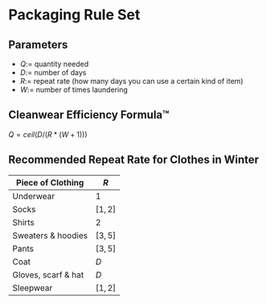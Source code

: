 # Packaging Rule Set

## Parameters

- $Q :=$ quantity needed
- $D :=$ number of days
- $R :=$ repeat rate (how many days you can use a certain kind of item)
- $W :=$ number of times laundering

## Cleanwear Efficiency Formula™

$Q = ceil(D / (R * (W + 1)))$

## Recommended Repeat Rate for Clothes in Winter

| Piece of Clothing   | $R$      |
|---------------------|----------|
| Underwear           | $1$      |
| Socks               | $[1, 2]$ |
| Shirts              | $2$      |
| Sweaters & hoodies  | $[3, 5]$ |
| Pants               | $[3, 5]$ |
| Coat                | $D$      |
| Gloves, scarf & hat | $D$      |
| Sleepwear           | $[1, 2]$ |
